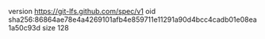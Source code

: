 version https://git-lfs.github.com/spec/v1
oid sha256:86864ae78e4a4269101afb4e859711e11291a90d4bcc4cadb01e08ea1a50c93d
size 128
